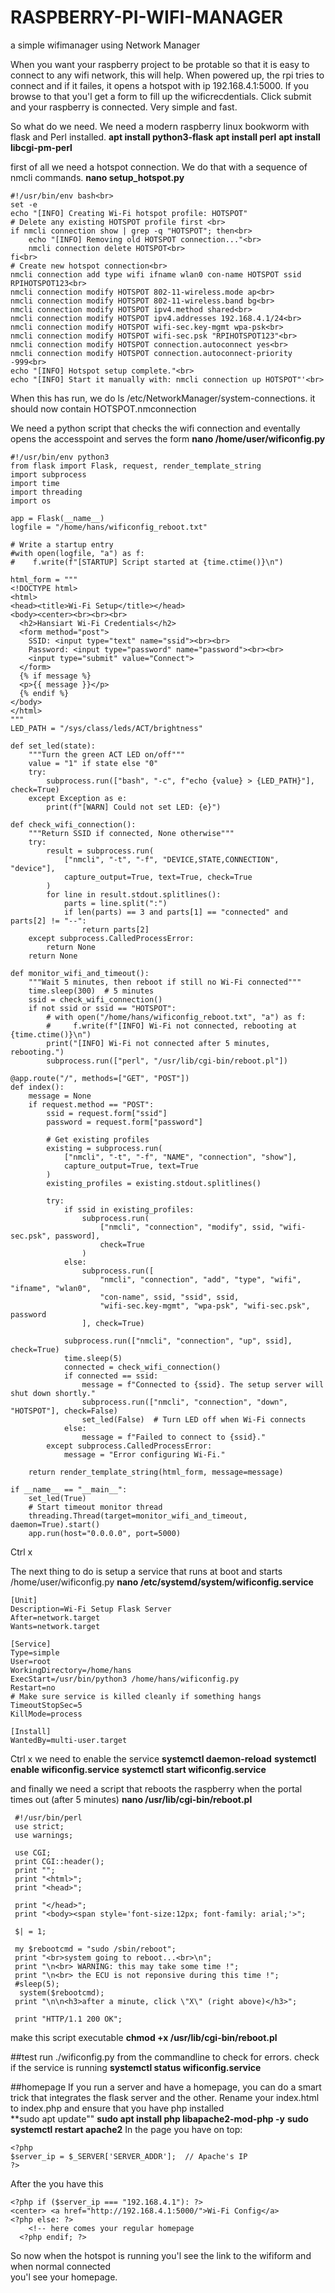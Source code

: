 # RASPBERRY-PI-WIFI-MANAGER
a simple wifimanager using Network Manager

When you want your raspberry project to be protable so that it is easy to connect to any wifi network, this will help.
When powered up, the rpi tries to connect and if it failes, it opens a hotspot with ip 192.168.4.1:5000. If you browse to that
you'l get a form to fill up the wificrecdentials. Click submit and your raspberry is connected. Very simple and fast.

So what do we need. 
We need a modern raspberry linux bookworm with flask and Perl installed.
**apt install python3-flask**
**apt install perl**
**apt install libcgi-pm-perl**

first of all we need a hotspot connection. We do that with a sequence of nmcli commands.
**nano setup_hotspot.py**<br>
```
#!/usr/bin/env bash<br>
set -e
echo "[INFO] Creating Wi-Fi hotspot profile: HOTSPOT"
# Delete any existing HOTSPOT profile first <br>
if nmcli connection show | grep -q "HOTSPOT"; then<br>
    echo "[INFO] Removing old HOTSPOT connection..."<br>
    nmcli connection delete HOTSPOT<br>
fi<br>
# Create new hotspot connection<br>
nmcli connection add type wifi ifname wlan0 con-name HOTSPOT ssid RPIHOTSPOT123<br>
nmcli connection modify HOTSPOT 802-11-wireless.mode ap<br>
nmcli connection modify HOTSPOT 802-11-wireless.band bg<br>
nmcli connection modify HOTSPOT ipv4.method shared<br>
nmcli connection modify HOTSPOT ipv4.addresses 192.168.4.1/24<br>
nmcli connection modify HOTSPOT wifi-sec.key-mgmt wpa-psk<br>
nmcli connection modify HOTSPOT wifi-sec.psk "RPIHOTSPOT123"<br>
nmcli connection modify HOTSPOT connection.autoconnect yes<br>
nmcli connection modify HOTSPOT connection.autoconnect-priority -999<br>
echo "[INFO] Hotspot setup complete."<br>
echo "[INFO] Start it manually with: nmcli connection up HOTSPOT"'<br>
```
When this has run, we do  ls /etc/NetworkManager/system-connections. it should now contain HOTSPOT.nmconnection

We need a python script that checks the wifi connection and eventally opens the accesspoint and serves the form
**nano /home/user/wificonfig.py**
```
#!/usr/bin/env python3 
from flask import Flask, request, render_template_string
import subprocess
import time
import threading
import os

app = Flask(__name__)
logfile = "/home/hans/wificonfig_reboot.txt"

# Write a startup entry
#with open(logfile, "a") as f:
#    f.write(f"[STARTUP] Script started at {time.ctime()}\n")

html_form = """
<!DOCTYPE html>
<html>
<head><title>Wi-Fi Setup</title></head>
<body><center><br><br><br>
  <h2>Hansiart Wi-Fi Credentials</h2>
  <form method="post">
    SSID: <input type="text" name="ssid"><br><br>
    Password: <input type="password" name="password"><br><br>
    <input type="submit" value="Connect">
  </form>
  {% if message %}
  <p>{{ message }}</p>
  {% endif %}
</body>
</html>
"""
LED_PATH = "/sys/class/leds/ACT/brightness"

def set_led(state):
    """Turn the green ACT LED on/off"""
    value = "1" if state else "0"
    try:
        subprocess.run(["bash", "-c", f"echo {value} > {LED_PATH}"], check=True)
    except Exception as e:
        print(f"[WARN] Could not set LED: {e}")

def check_wifi_connection():
    """Return SSID if connected, None otherwise"""
    try:
        result = subprocess.run(
            ["nmcli", "-t", "-f", "DEVICE,STATE,CONNECTION", "device"],
            capture_output=True, text=True, check=True
        )
        for line in result.stdout.splitlines():
            parts = line.split(":")
            if len(parts) == 3 and parts[1] == "connected" and parts[2] != "--":
                return parts[2]
    except subprocess.CalledProcessError:
        return None
    return None

def monitor_wifi_and_timeout():
    """Wait 5 minutes, then reboot if still no Wi-Fi connected"""
    time.sleep(300)  # 5 minutes
    ssid = check_wifi_connection()
    if not ssid or ssid == "HOTSPOT":
        # with open("/home/hans/wificonfig_reboot.txt", "a") as f:
        #     f.write(f"[INFO] Wi-Fi not connected, rebooting at {time.ctime()}\n")
        print("[INFO] Wi-Fi not connected after 5 minutes, rebooting.")
        subprocess.run(["perl", "/usr/lib/cgi-bin/reboot.pl"])

@app.route("/", methods=["GET", "POST"])
def index():
    message = None
    if request.method == "POST":
        ssid = request.form["ssid"]
        password = request.form["password"]

        # Get existing profiles
        existing = subprocess.run(
            ["nmcli", "-t", "-f", "NAME", "connection", "show"],
            capture_output=True, text=True
        )
        existing_profiles = existing.stdout.splitlines()

        try:
            if ssid in existing_profiles:
                subprocess.run(
                    ["nmcli", "connection", "modify", ssid, "wifi-sec.psk", password],
                    check=True
                )
            else:
                subprocess.run([
                    "nmcli", "connection", "add", "type", "wifi", "ifname", "wlan0",
                    "con-name", ssid, "ssid", ssid,
                    "wifi-sec.key-mgmt", "wpa-psk", "wifi-sec.psk", password
                ], check=True)

            subprocess.run(["nmcli", "connection", "up", ssid], check=True)
            time.sleep(5)
            connected = check_wifi_connection()
            if connected == ssid:
                message = f"Connected to {ssid}. The setup server will shut down shortly."
                subprocess.run(["nmcli", "connection", "down", "HOTSPOT"], check=False)
                set_led(False)  # Turn LED off when Wi-Fi connects
            else:
                message = f"Failed to connect to {ssid}."
        except subprocess.CalledProcessError:
            message = "Error configuring Wi-Fi."

    return render_template_string(html_form, message=message)

if __name__ == "__main__":
    set_led(True)
    # Start timeout monitor thread
    threading.Thread(target=monitor_wifi_and_timeout, daemon=True).start()
    app.run(host="0.0.0.0", port=5000)
```
Ctrl x

The next thing to do is setup a service that runs at boot and starts /home/user/wificonfig.py
**nano /etc/systemd/system/wificonfig.service**
```
[Unit]
Description=Wi-Fi Setup Flask Server
After=network.target
Wants=network.target

[Service]
Type=simple
User=root
WorkingDirectory=/home/hans
ExecStart=/usr/bin/python3 /home/hans/wificonfig.py
Restart=no
# Make sure service is killed cleanly if something hangs
TimeoutStopSec=5
KillMode=process

[Install]
WantedBy=multi-user.target
```
Ctrl x
we need to enable the service
**systemctl daemon-reload**
**systemctl enable wificonfig.service**
**systemctl start wificonfig.service**

and finally we need a script that reboots the raspberry when the portal times out (after 5 minutes)
**nano /usr/lib/cgi-bin/reboot.pl**
```
 #!/usr/bin/perl
 use strict;
 use warnings;

 use CGI;
 print CGI::header();
 print "";
 print "<html>";
 print "<head>";

 print "</head>";
 print "<body><span style='font-size:12px; font-family: arial;'>";

 $| = 1;

 my $rebootcmd = "sudo /sbin/reboot";
 print "<br>system going to reboot...<br>\n";
 print "\n<br> WARNING: this may take some time !";
 print "\n<br> the ECU is not reponsive during this time !";
 #sleep(5);
  system($rebootcmd);
 print "\n\n<h3>after a minute, click \"X\" (right above)</h3>";

 print "HTTP/1.1 200 OK";
```
make this script executable **chmod +x /usr/lib/cgi-bin/reboot.pl**

##test
run ./wificonfig.py from the commandline to check for errors. 
check if the service is running **systemctl status wificonfig.service**

##homepage
If you run a server and have a homepage, you can do a smart trick that integrates the flask server and the other.
Rename your index.html to index.php and ensure that you have php installed<br>
**sudo apt update""
**sudo apt install php libapache2-mod-php -y** 
**sudo systemctl restart apache2**
In the page you have on top: 
```
<?php
$server_ip = $_SERVER['SERVER_ADDR'];  // Apache's IP
?>
```
After the <body> you have this  
```
<?php if ($server_ip === "192.168.4.1"): ?>
<center> <a href="http://192.168.4.1:5000/">Wi-Fi Config</a>
<?php else: ?>
    <!-- here comes your regular homepage
  <?php endif; ?>
```
So now when the hotspot is running you'l see the link to the wifiform and when normal connected<br>
you'l see your homepage.
